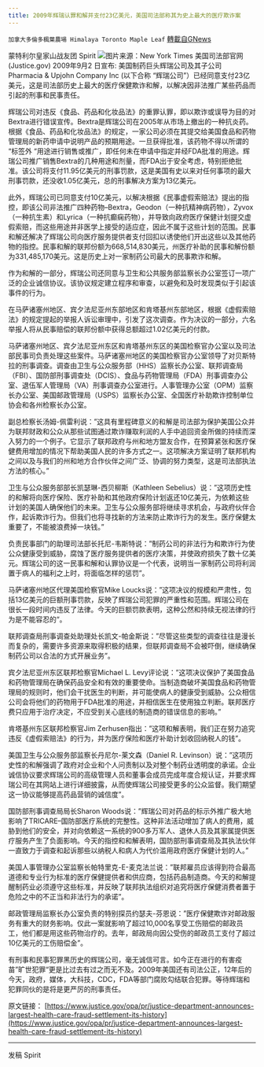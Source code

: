```yaml
---
title: 2009年辉瑞认罪和解并支付23亿美元，美国司法部称其为史上最大的医疗欺诈案
---
```

`加拿大多倫多楓葉農場 Himalaya Toronto Maple Leaf` [轉載自GNews](https://gnews.org/zh-hans/1596601/)

蒙特利尔皇家山战友团 Spirit
![](https://assets.gnews.org/wp-content/uploads/2021/10/03health01-650.jpg)图片来源：New York Times
美国司法部官网 (Justice.gov) 2009年9月2 日宣布: 美国制药巨头辉瑞公司及其子公司Pharmacia & Upjohn Company Inc (以下合称 “辉瑞公司”）已经同意支付23亿美元，这是司法部历史上最大的医疗保健欺诈和解，以解决因非法推广某些药品而引起的刑事和民事责任。

辉瑞公司对违反《食品、药品和化妆品法》的重罪认罪，即以欺诈或误导为目的对Bextra进行错误宣传。Bextra是辉瑞公司在2005年从市场上撤出的一种抗炎药。根据《食品、药品和化妆品法》的规定，一家公司必须在其提交给美国食品和药物管理局的新药申请中说明产品的预期用途。一旦获得批准，该药物不得以所谓的 “标签外 “用途进行销售或推广，即任何未在申请中指定并经FDA批准的用途。辉瑞公司推广销售Bextra的几种用途和剂量，而FDA出于安全考虑，特别拒绝批准。该公司将支付11.95亿美元的刑事罚款，这是美国有史以来对任何事项的最大刑事罚款，还没收1.05亿美元，总的刑事解决方案为13亿美元。

此外，辉瑞公司已同意支付10亿美元，以解决根据《民事虚假索赔法》提出的指控，即该公司非法推广四种药物–Bextra，Geodon（一种抗精神病药物），Zyvox（一种抗生素）和Lyrica（一种抗癫痫药物），并导致向政府医疗保健计划提交虚假索赔，而这些用途并非医学上接受的适应症，因此不属于这些计划的范围。民事和解还解决了辉瑞公司向医疗服务提供者支付回扣以诱使他们开出这些以及其他药物的指控。民事和解的联邦份额为668,514,830美元，州医疗补助的民事和解份额为331,485,170美元。这是历史上对一家制药公司最大的民事欺诈和解。

作为和解的一部分，辉瑞公司还同意与卫生和公共服务部监察长办公室签订一项广泛的企业诚信协议。该协议规定建立程序和审查，以避免和及时发现类似于引起该事件的行为。

在马萨诸塞州地区、宾夕法尼亚州东部地区和肯塔基州东部地区，根据《虚假索赔法》的规定提起的举报人诉讼审理中，引发了这次调查。作为决议的一部分，六名举报人将从民事赔偿的联邦份额中获得总额超过1.02亿美元的付款。

马萨诸塞州地区、宾夕法尼亚州东区和肯塔基州东区的美国检察官办公室以及司法部民事司负责处理这些案件。马萨诸塞州地区的美国检察官办公室领导了对贝斯特拉的刑事调查。调查由卫生与公众服务部（HHS）监察长办公室、联邦调查局（FBI）、国防部刑事调查处（DCIS）、食品与药物管理局（FDA）刑事调查办公室、退伍军人管理局（VA）刑事调查办公室进行。人事管理办公室（OPM）监察长办公室、美国邮政管理局（USPS）监察长办公室、全国医疗补助欺诈控制单位协会和各州检察长办公室。

副总检察长汤姆-佩雷利说：”这具有里程碑意义的和解是司法部为保护美国公众并为联邦财政和公众从那些试图通过欺诈赚取利润的人手中追回资金所做的持续而深入努力的一个例子。它显示了联邦政府与州和地方盟友合作，在预算紧张和医疗保健费用增加的情况下帮助美国人民的许多方式之一。这项解决方案证明了联邦机构之间以及与我们的州和地方合作伙伴之间广泛、协调的努力类型，这是司法部执法方法的核心。”

卫生与公众服务部部长凯瑟琳-西贝柳斯（Kathleen Sebelius）说：”这项历史性的和解将向医疗保险、医疗补助和其他政府保险计划返还10亿美元，为依赖这些计划的美国人确保他们的未来。卫生与公众服务部将继续寻求机会，与政府伙伴合作，起诉欺诈行为。但我们也将寻找新的方法来防止欺诈行为的发生。医疗保健太重要了，不能被浪费掉一块钱。”

负责民事部门的助理司法部长托尼-韦斯特说：”制药公司的非法行为和欺诈行为使公众健康受到威胁，腐蚀了医疗服务提供者的医疗决策，并使政府损失了数十亿美元。辉瑞公司的这一民事和解和认罪协议是一个代表，说明当一家制药公司将利润置于病人的福利之上时，将面临怎样的惩罚”。

马萨诸塞州地区代理美国检察官Mike Loucks说：”这项决议的规模和严肃性，包括13亿美元的巨额刑事罚款，反映了辉瑞公司犯罪的严重性和范围。辉瑞公司在很长一段时间内违反了法律。今天的巨额罚款表明，这种公然和持续无视法律的行为是不能容忍的“。

联邦调查局刑事调查处助理处长凯文-帕金斯说：”尽管这些类型的调查往往是漫长而复杂的，需要许多资源来取得积极的结果，但联邦调查局不会被吓倒，继续确保制药公司以合法的方式开展业务”。

宾夕法尼亚州东区联邦检察官Michael L. Levy评论说：”这项决议保护了美国食品和药物管理局在确保药品安全和有效的重要使命。当制造商破坏美国食品和药物管理局的规则时，他们会干扰医生的判断，并可能使病人的健康受到威胁。公众相信公司会将他们的药物用于FDA批准的用途，并相信医生在使用独立判断。联邦医疗费只应用于治疗决定，不应受到关心底线的制造商的错误信息的影响。”

肯塔基州东区联邦检察官Jim Zerhusen指出：”这项和解表明，我们正在努力追究违反《虚假索赔法》的行为，并为医疗保险和医疗补助计划收回纳税人的钱”。

美国卫生与公众服务部监察长丹尼尔-莱文森（Daniel R. Levinson）说：”这项历史性的和解强调了政府对企业和个人问责制以及对整个制药业透明度的承诺。企业诚信协议要求辉瑞公司的高级管理人员和董事会成员完成年度合规认证，并要求辉瑞公司在其网站上进行详细披露，从而使辉瑞公司接受更多的公众监督。我们期望这一协议能够提高药品营销的诚信度”。

国防部刑事调查局局长Sharon Woods说：”辉瑞公司对药品的标示外推广极大地影响了TRICARE–国防部医疗系统的完整性。这种非法活动增加了病人的费用，威胁到他们的安全，并对向依赖这一系统的900多万军人、退休人员及其家属提供医疗服务产生了负面影响。今天的指控和和解表明，国防部刑事调查局及其执法伙伴一直致力于调查和起诉那些以纳税人和病人为代价滥用政府医疗保健计划的人。”

美国人事管理办公室监察长帕特里克-E-麦克法兰说：”联邦雇员应该得到符合最高道德和专业行为标准的医疗保健提供者和供应商，包括药品制造商。今天的和解提醒制药业必须遵守这些标准，并反映了联邦执法组织对追究将医疗保健消费者置于危险之中的不正当和非法行为的承诺”。

邮政管理局监察长办公室负责的特别探员约瑟夫-芬恩说：”医疗保健欺诈对邮政服务有重大的财务影响。仅此一案就影响了超过10,000名享受工伤赔偿的邮政员工，他们都是用这些药物治疗的。去年，邮政局向因公受伤的邮政员工支付了超过10亿美元的工伤赔偿金”。

有刑事和民事犯罪黑历史的辉瑞公司，毫无诚信可言。如今正在进行的有害疫苗”旷世犯罪“更是比过去有过之而无不及。2009年美国还有司法公正，12年后的今天，政府，媒体，大科技，CDC，FDA等部门腐败勾结联合犯罪。等待辉瑞和犯罪同伙的是将是更严厉的刑事责任。

原文链接：
[https://www.justice.gov/opa/pr/justice-department-announces-largest-health-care-fraud-settlement-its-history](https://www.justice.gov/opa/pr/justice-department-announces-largest-health-care-fraud-settlement-its-history)

* * *

发稿 Spirit
